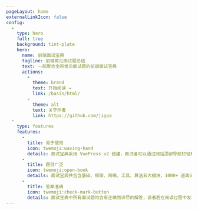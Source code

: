 ```yaml
---
pageLayout: home
externalLinkIcon: false
config:
  -
    type: hero
    full: true
    background: tint-plate
    hero:
      name: 前端面试宝典
      tagline: 前端常见面试题总结
      text: 一部聚合全网常见面试题的前端面试宝典
      actions:
        -
          theme: brand
          text: 开始阅读 →
          link: /basis/html/
        -
          theme: alt
          text: 关于作者
          link: https://github.com/jiypa
  -
    type: features
    features:
      -
        title: 易于使用
        icon: twemoji:waving-hand
        details: 面试宝典采用 VuePress v2 搭建，面试者可以通过网站顶部导航栏轻松找到对应题库，快速浏览面试题
      -
        title: 题目广泛
        icon: twemoji:open-book
        details: 面试宝典共包含基础、框架、网络、工具、算法五大模块，1000+ 道面试题助力面试者攻克前端各种疑难杂症
      -
        title: 答案准确
        icon: twemoji:check-mark-button
        details: 面试宝典中所有面试题均含有正确而详尽的解答，读者若在阅读过程中发现问题可以在 GitHub 上提 Issue，作者会在第一时间进行更正以确保答案的准确性
---
```

